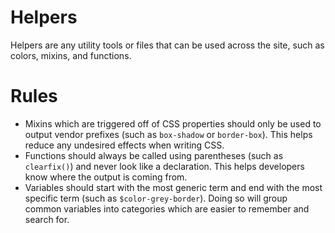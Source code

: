 Helpers
=========
Helpers are any utility tools or files that can be used across the site, such as colors, mixins, and functions.

# Rules
* Mixins which are triggered off of CSS properties should only be used to output vendor prefixes (such as `box-shadow` or `border-box`). This helps reduce any undesired effects when writing CSS.
* Functions should always be called using parentheses (such as `clearfix()`) and never look like a declaration. This helps developers know where the output is coming from.
* Variables should start with the most generic term and end with the most specific term (such as `$color-grey-border`). Doing so will group common variables into categories which are easier to remember and search for.